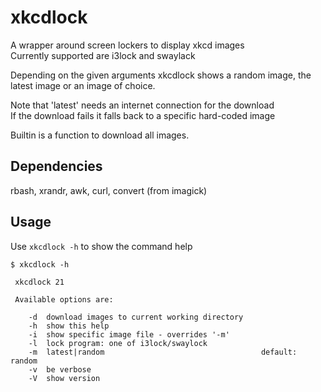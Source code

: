 # xkcdlock
A wrapper around screen lockers to display xkcd images  
Currently supported are i3lock and swaylack

Depending on the given arguments xkcdlock shows a random image, the latest
image or an image of choice.

Note that 'latest' needs an internet connection for the download  
If the download fails it falls back to a specific hard-coded image

Builtin is a function to download all images.

## Dependencies
rbash, xrandr, awk, curl, convert (from imagick)

## Usage
Use ```xkcdlock -h``` to show the command help
```
$ xkcdlock -h

 xkcdlock 21

 Available options are:

    -d  download images to current working directory
    -h  show this help
    -i  show specific image file - overrides '-m'
    -l  lock program: one of i3lock/swaylock
    -m  latest|random                                   default: random
    -v  be verbose
    -V  show version
```
